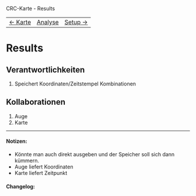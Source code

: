 CRC-Karte - Results

<table>
<tbody>
  <tr>
    <td>
        <a href='crc-Karte.md'>
            ← Karte
        </a>
    </td>
    <td>
        <a href='README.md'>
            Analyse
        </a>
    </td>
    <td>
        <a href='crc-Setup.md'>
            Setup →
        </a>
    </td>
  </tr>
</tbody>
</table>

# Results
## Verantwortlichkeiten
1. Speichert Koordinaten/Zeitstempel Kombinationen

## Kollaborationen
1. Auge
2. Karte

---
#### Notizen:
- Könnte man auch direkt ausgeben und der Speicher soll sich dann kümmern.
- Auge liefert Koordinaten
- Karte liefert Zeitpunkt

#### Changelog:
<!-- Hier eventuelle Abänderungen dokumentieren -->
